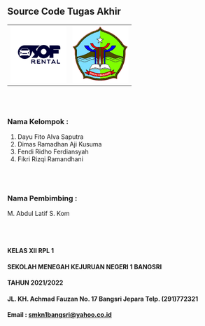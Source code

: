 ## Source Code Tugas Akhir

<table cellspacing="0" cellpadding="0" style="border : none">
  <tr>
    <th><img src="/assets/icons/SOF_Rent_SemiBlack.png" style="height:128px"/>
</th>
    <th><img src="/assets/images/smk-logo.jpeg" style="height:128px"/>
</th>
  </tr>
</table>

<br/>
<br/>

### Nama Kelompok :

 1. Dayu Fito Alva Saputra
 2. Dimas Ramadhan Aji Kusuma
 3. Fendi Ridho Ferdiansyah
 4. Fikri Rizqi Ramandhani

<br>
<br>

### Nama Pembimbing :

 M. Abdul Latif S. Kom

<br>
<br>

#### KELAS XII RPL 1

#### SEKOLAH MENEGAH KEJURUAN NEGERI 1 BANGSRI

#### TAHUN 2021/2022

#### JL. KH. Achmad Fauzan No. 17 Bangsri Jepara Telp. (291)772321

#### Email : smkn1bangsri@yahoo.co.id
